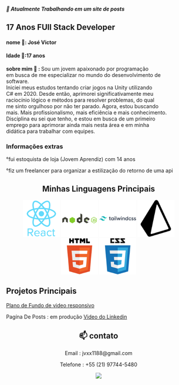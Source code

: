 <h5> 🔭 Atualmente Trabalhando em um site de posts</h3>
<h2> 17 Anos FUll Stack Developer</h3>
<h4> nome 💬: José Victor</h2>
<h4> Idade 💬:17 anos</h2>
<p > <strong>sobre mim 🤔 : </strong> Sou um jovem apaixonado por programação <br/> 
em busca de me especializar no mundo do desenvolvimento de <br/> 
software. <br/> 
Iniciei meus estudos tentando criar jogos na Unity utilizando <br/> 
C#  em 2020. Desde então, aprimorei significativamente meu <br/> 
raciocínio lógico e métodos para resolver problemas, do qual<br/> 
me sinto orgulhoso por não ter parado. Agora, estou buscando<br/>
mais. Mais profissionalismo, mais eficiência e mais conhecimento. 
<br/> Disciplina eu sei que tenho, e estou em busca de um primeiro 
<br/>emprego para aprimorar ainda mais nesta área e em minha <br/> 
didática para trabalhar com equipes.</p>

### Informações extras 

<p>°fui estoquista de loja (Jovem Aprendiz) com 14 anos<p/>
<p>°fiz um freelancer para organizar a estilização do retorno de uma api</p>

<h2 align="center">Minhas Linguagens Principais</h2>

  <div align="center">

  <img width="100" src="./icons/react-original-wordmark.svg">
  <img width="100" src="./icons/node.svg">
  <img width="100" src="./icons/tailwind.svg">
  <img width="100" src="./icons/prisma.svg">
  <img width="100" src="./icons/html.svg">
  <img width="100" src="./icons/css.svg">
  </div>



## Projetos Principais

<a href="https://github.com/Jvxx1188/background-clock-page" target="_blank">Plano de Fundo de video responsivo</a>
<p>Pagína De Posts : em produção <a href="https://www.linkedin.com/posts/jos%C3%A9-dami%C3%A3o-b8b3b5258_boa-noite-site-de-posts-atualizado-e-activity-7134664817767854080-uB-3?utm_source=share&utm_medium=member_desktop" target="_blank">Video do Linkedin</a></p>


<div align="center">
  <h2 >📫 contato</h2> 
<p>Email : jvxx1188@gmail.com</p>
<p>Telefone : +55 (21) 97744-5480</p>
<a target="_blank" href="https://www.linkedin.com/in/jos%C3%A9-dami%C3%A3o-b8b3b5258/"> <img src="https://img.shields.io/badge/LinkedIn-0077B5?style=for-the-badge&logo=linkedin&logoColor=white"></img></a>
</div>

<!--falta adicionar meus projetos, adicionar um sobre mim melhor e talvez ajeitar as linguagens-->


